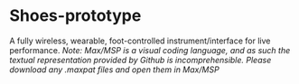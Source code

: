 # Shoes-prototype
A fully wireless, wearable, foot-controlled instrument/interface for live performance. 
*Note: Max/MSP is a visual coding language, and as such the textual representation provided by Github is incomprehensible. Please download any .maxpat files and open them in Max/MSP*
